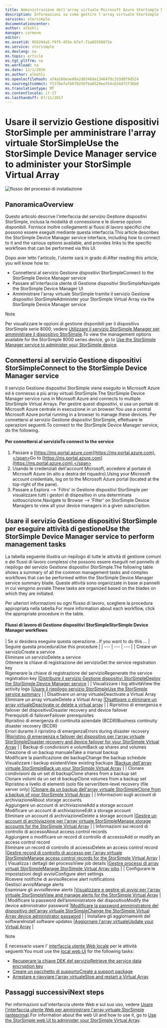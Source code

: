 ```yaml
---
title: Amministrazione dell'array virtuale Microsoft Azure StorSimple Manager | Documentazione Microsoft
description: Informazioni su come gestire l'array virtuale StorSimple locale mediante il servizio Gestione servizi StorSimple nel portale di Azure.
services: storsimple
documentationcenter: 
author: alkohli
manager: carmonm
editor: 
ms.assetid: 958244a5-f9f5-455e-b7ef-71a65558872e
ms.service: storsimple
ms.devlang: na
ms.topic: article
ms.tgt_pltfrm: na
ms.workload: na
ms.date: 12/1/2016
ms.author: alkohli
ms.openlocfilehash: a74a160eae88a2d03460a1346479c333d8f9d524
ms.sourcegitcommit: f537befafb079256fba0529ee554c034d73f36b0
ms.translationtype: MT
ms.contentlocale: it-IT
ms.lasthandoff: 07/11/2017
---
```

# <a name="use-the-storsimple-device-manager-service-to-administer-your-storsimple-virtual-array"></a><span data-ttu-id="2dbe6-103">Usare il servizio Gestione dispositivi StorSimple per amministrare l'array virtuale StorSimple</span><span class="sxs-lookup"><span data-stu-id="2dbe6-103">Use the StorSimple Device Manager service to administer your StorSimple Virtual Array</span></span>
![flusso del processo di installazione](./media/storsimple-virtual-array-manager-service-administration/manage4.png)

## <a name="overview"></a><span data-ttu-id="2dbe6-105">Panoramica</span><span class="sxs-lookup"><span data-stu-id="2dbe6-105">Overview</span></span>
<span data-ttu-id="2dbe6-106">Questo articolo descrive l'interfaccia del servizio Gestione dispositivi StorSimple, inclusa la modalità di connessione e le diverse opzioni disponibili. Fornisce inoltre collegamenti ai flussi di lavoro specifici che possono essere eseguiti mediante questa interfaccia.</span><span class="sxs-lookup"><span data-stu-id="2dbe6-106">This article describes the StorSimple Device Manager service interface, including how to connect to it and the various options available, and provides links to the specific workflows that can be performed via this UI.</span></span>

<span data-ttu-id="2dbe6-107">Dopo aver letto l'articolo, l'utente sarà in grado di:</span><span class="sxs-lookup"><span data-stu-id="2dbe6-107">After reading this article, you will know how to:</span></span>

* <span data-ttu-id="2dbe6-108">Connettersi al servizio Gestione dispositivi StorSimple</span><span class="sxs-lookup"><span data-stu-id="2dbe6-108">Connect to the StorSimple Device Manager service</span></span>
* <span data-ttu-id="2dbe6-109">Passare all'interfaccia utente di Gestione dispositivi StorSimple</span><span class="sxs-lookup"><span data-stu-id="2dbe6-109">Navigate the StorSimple Device Manager UI</span></span>
* <span data-ttu-id="2dbe6-110">Amministrare l'array virtuale StorSimple tramite il servizio Gestione dispositivi StorSimple</span><span class="sxs-lookup"><span data-stu-id="2dbe6-110">Administer your StorSimple Virtual Array via the StorSimple Device Manager service</span></span>

> [!NOTE]
> <span data-ttu-id="2dbe6-111">Per visualizzare le opzioni di gestione disponibili per il dispositivo StorSimple serie 8000, vedere [Utilizzare il servizio StorSimple Manager per amministrare il dispositivo StorSimple](storsimple-manager-service-administration.md).</span><span class="sxs-lookup"><span data-stu-id="2dbe6-111">To view the management options available for the StorSimple 8000 series device, go to [Use the StorSimple Manager service to administer your StorSimple device](storsimple-manager-service-administration.md).</span></span>
> 
> 

## <a name="connect-to-the-storsimple-device-manager-service"></a><span data-ttu-id="2dbe6-112">Connettersi al servizio Gestione dispositivi StorSimple</span><span class="sxs-lookup"><span data-stu-id="2dbe6-112">Connect to the StorSimple Device Manager service</span></span>
<span data-ttu-id="2dbe6-113">Il servizio Gestione dispositivi StorSimple viene eseguito in Microsoft Azure ed è connesso a più array virtuali StorSimple.</span><span class="sxs-lookup"><span data-stu-id="2dbe6-113">The StorSimple Device Manager service runs in Microsoft Azure and connects to multiple StorSimple Virtual Arrays.</span></span> <span data-ttu-id="2dbe6-114">Per gestire questi dispositivi, si usa un portale di Microsoft Azure centrale in esecuzione in un browser.</span><span class="sxs-lookup"><span data-stu-id="2dbe6-114">You use a central Microsoft Azure portal running in a browser to manage these devices.</span></span> <span data-ttu-id="2dbe6-115">Per connettersi al servizio Gestione dispositivi StorSimple, effettuare le operazioni seguenti.</span><span class="sxs-lookup"><span data-stu-id="2dbe6-115">To connect to the StorSimple Device Manager service, do the following.</span></span>

#### <a name="to-connect-to-the-service"></a><span data-ttu-id="2dbe6-116">Per connettersi al servizio</span><span class="sxs-lookup"><span data-stu-id="2dbe6-116">To connect to the service</span></span>
1. <span data-ttu-id="2dbe6-117">Passare a [https://ms.portal.azure.com](https://ms.portal.azure.com).</span><span class="sxs-lookup"><span data-stu-id="2dbe6-117">Go to [https://ms.portal.azure.com](https://ms.portal.azure.com).</span></span>
2. <span data-ttu-id="2dbe6-118">Usando le credenziali dell'account Microsoft, accedere al portale di Microsoft Azure (in alto a destra del riquadro).</span><span class="sxs-lookup"><span data-stu-id="2dbe6-118">Using your Microsoft account credentials, log on to the Microsoft Azure portal (located at the top-right of the pane).</span></span>
3. <span data-ttu-id="2dbe6-119">Passare a Esplora --> 'Filtro' in Gestione dispositivi StorSimple per visualizzare tutti i gestori di dispositivo in una determinata sottoscrizione.</span><span class="sxs-lookup"><span data-stu-id="2dbe6-119">Navigate to Browse --> 'Filter' on StorSimple Device Managers to view all your device managers in a given subscription.</span></span>

## <a name="use-the-storsimple-device-manager-service-to-perform-management-tasks"></a><span data-ttu-id="2dbe6-120">Usare il servizio Gestione dispositivi StorSimple per eseguire attività di gestione</span><span class="sxs-lookup"><span data-stu-id="2dbe6-120">Use the StorSimple Device Manager service to perform management tasks</span></span>
<span data-ttu-id="2dbe6-121">La tabella seguente illustra un riepilogo di tutte le attività di gestione comuni e dei flussi di lavoro complessi che possono essere eseguiti nel pannello di riepilogo del servizio Gestione dispositivi StorSimple.</span><span class="sxs-lookup"><span data-stu-id="2dbe6-121">The following table shows a summary of all the common management tasks and complex workflows that can be performed within the StorSimple Device Manager service summary blade.</span></span> <span data-ttu-id="2dbe6-122">Queste attività sono organizzate in base ai pannelli in cui vengono avviate.</span><span class="sxs-lookup"><span data-stu-id="2dbe6-122">These tasks are organized based on the blades on which they are initiated.</span></span>

<span data-ttu-id="2dbe6-123">Per ulteriori informazioni su ogni flusso di lavoro, scegliere la procedura appropriata nella tabella.</span><span class="sxs-lookup"><span data-stu-id="2dbe6-123">For more information about each workflow, click the appropriate procedure in the table.</span></span>

#### <a name="storsimple-device-manager-workflows"></a><span data-ttu-id="2dbe6-124">Flussi di lavoro di Gestione dispositivi StorSimple</span><span class="sxs-lookup"><span data-stu-id="2dbe6-124">StorSimple Device Manager workflows</span></span>
| <span data-ttu-id="2dbe6-125">Se si desidera eseguire questa operazione...</span><span class="sxs-lookup"><span data-stu-id="2dbe6-125">If you want to do this ...</span></span> | <span data-ttu-id="2dbe6-126">Seguire questa procedura</span><span class="sxs-lookup"><span data-stu-id="2dbe6-126">Use this procedure</span></span> |
| --- | --- | --- |
| <span data-ttu-id="2dbe6-127">Creare un servizio</span><span class="sxs-lookup"><span data-stu-id="2dbe6-127">Create a service</span></span></br><span data-ttu-id="2dbe6-128">Eliminare un servizio</span><span class="sxs-lookup"><span data-stu-id="2dbe6-128">Delete a service</span></span></br><span data-ttu-id="2dbe6-129">Ottenere la chiave di registrazione del servizio</span><span class="sxs-lookup"><span data-stu-id="2dbe6-129">Get the service registration key</span></span></br><span data-ttu-id="2dbe6-130">Rigenerare la chiave di registrazione del servizio</span><span class="sxs-lookup"><span data-stu-id="2dbe6-130">Regenerate the service registration key</span></span> |[<span data-ttu-id="2dbe6-131">Distribuire il servizio Gestione dispositivi StorSimple</span><span class="sxs-lookup"><span data-stu-id="2dbe6-131">Deploy the StorSimple Device Manager service</span></span>](storsimple-virtual-array-manage-service.md) |
| <span data-ttu-id="2dbe6-132">Visualizzare i log attività</span><span class="sxs-lookup"><span data-stu-id="2dbe6-132">View the activity logs</span></span> |[<span data-ttu-id="2dbe6-133">Usare il riepilogo servizio StorSimple</span><span class="sxs-lookup"><span data-stu-id="2dbe6-133">Use the StorSimple service summary</span></span>](storsimple-virtual-array-service-summary.md) |
| <span data-ttu-id="2dbe6-134">Disattivare un array virtuale</span><span class="sxs-lookup"><span data-stu-id="2dbe6-134">Deactivate a Virtual Array</span></span></br><span data-ttu-id="2dbe6-135">Eliminare un array virtuale</span><span class="sxs-lookup"><span data-stu-id="2dbe6-135">Delete a Virtual Array</span></span> |[<span data-ttu-id="2dbe6-136">Disattivare o eliminare un array virtuale</span><span class="sxs-lookup"><span data-stu-id="2dbe6-136">Deactivate or delete a virtual array</span></span>](storsimple-virtual-array-deactivate-and-delete-device.md) |
| <span data-ttu-id="2dbe6-137">Ripristino di emergenza e failover del dispositivo</span><span class="sxs-lookup"><span data-stu-id="2dbe6-137">Disaster recovery and device failover</span></span></br><span data-ttu-id="2dbe6-138">Prerequisiti di failover</span><span class="sxs-lookup"><span data-stu-id="2dbe6-138">Failover prerequisites</span></span></br><span data-ttu-id="2dbe6-139">Ripristino di emergenza di continuità aziendale (BCDR)</span><span class="sxs-lookup"><span data-stu-id="2dbe6-139">Business continuity disaster recovery (BCDR)</span></span></br><span data-ttu-id="2dbe6-140">Errori durante il ripristino di emergenza</span><span class="sxs-lookup"><span data-stu-id="2dbe6-140">Errors during disaster recovery</span></span> |[<span data-ttu-id="2dbe6-141">Ripristino di emergenza e failover del dispositivo per l'array virtuale StorSimple</span><span class="sxs-lookup"><span data-stu-id="2dbe6-141">Disaster recovery and device failover for your StorSimple Virtual Array</span></span>](storsimple-virtual-array-failover-dr.md) |
| <span data-ttu-id="2dbe6-142">Backup di condivisioni e volumi</span><span class="sxs-lookup"><span data-stu-id="2dbe6-142">Back up shares and volumes</span></span></br><span data-ttu-id="2dbe6-143">Creazione di un backup manuale</span><span class="sxs-lookup"><span data-stu-id="2dbe6-143">Take a manual backup</span></span></br><span data-ttu-id="2dbe6-144">Modificare la pianificazione dei backup</span><span class="sxs-lookup"><span data-stu-id="2dbe6-144">Change the backup schedule</span></span></br><span data-ttu-id="2dbe6-145">Visualizzare i backup esistenti</span><span class="sxs-lookup"><span data-stu-id="2dbe6-145">View existing backups</span></span> |[<span data-ttu-id="2dbe6-146">Backup dell'array virtuale StorSimple</span><span class="sxs-lookup"><span data-stu-id="2dbe6-146">Back up your StorSimple Virtual Array</span></span>](storsimple-virtual-array-backup.md) |
| <span data-ttu-id="2dbe6-147">Clonare condivisioni da un set di backup</span><span class="sxs-lookup"><span data-stu-id="2dbe6-147">Clone shares from a backup set</span></span></br><span data-ttu-id="2dbe6-148">Clonare volumi da un set di backup</span><span class="sxs-lookup"><span data-stu-id="2dbe6-148">Clone volumes from a backup set</span></span></br><span data-ttu-id="2dbe6-149">Ripristino a livello di elementi (solo file server)</span><span class="sxs-lookup"><span data-stu-id="2dbe6-149">Item-level recovery (file server only)</span></span> |[<span data-ttu-id="2dbe6-150">Clonare da un backup dell'array virtuale StorSimple</span><span class="sxs-lookup"><span data-stu-id="2dbe6-150">Clone from a backup of your StorSimple Virtual Array</span></span>](storsimple-virtual-array-clone.md) |
| <span data-ttu-id="2dbe6-151">Informazioni sugli account di archiviazione</span><span class="sxs-lookup"><span data-stu-id="2dbe6-151">About  storage accounts</span></span></br><span data-ttu-id="2dbe6-152">Aggiungere un account di archiviazione</span><span class="sxs-lookup"><span data-stu-id="2dbe6-152">Add a storage account</span></span></br><span data-ttu-id="2dbe6-153">Modificare un account di archiviazione</span><span class="sxs-lookup"><span data-stu-id="2dbe6-153">Edit a storage account</span></span></br><span data-ttu-id="2dbe6-154">Eliminare un account di archiviazione</span><span class="sxs-lookup"><span data-stu-id="2dbe6-154">Delete a storage account</span></span> |[<span data-ttu-id="2dbe6-155">Gestire un account di archiviazione per l'array virtuale StorSimple</span><span class="sxs-lookup"><span data-stu-id="2dbe6-155">Manage storage accounts for the StorSimple Virtual Array</span></span>](storsimple-virtual-array-manage-storage-accounts.md) |
| <span data-ttu-id="2dbe6-156">Informazioni sui record di controllo di accesso</span><span class="sxs-lookup"><span data-stu-id="2dbe6-156">About access control records</span></span></br><span data-ttu-id="2dbe6-157">Aggiungere o modificare un record di controllo di accesso</span><span class="sxs-lookup"><span data-stu-id="2dbe6-157">Add or modify an access control record</span></span> </br><span data-ttu-id="2dbe6-158">Eliminare un record di controllo di accesso</span><span class="sxs-lookup"><span data-stu-id="2dbe6-158">Delete an access control record</span></span> |[<span data-ttu-id="2dbe6-159">Gestire record di controllo di accesso per l'array virtuale StorSimple</span><span class="sxs-lookup"><span data-stu-id="2dbe6-159">Manage access control records for the StorSimple Virtual Array</span></span>](storsimple-virtual-array-manage-acrs.md) |
| <span data-ttu-id="2dbe6-160">Visualizza i dettagli dei processi</span><span class="sxs-lookup"><span data-stu-id="2dbe6-160">View job details</span></span> |[<span data-ttu-id="2dbe6-161">Gestire processi di array virtuali StorSimple</span><span class="sxs-lookup"><span data-stu-id="2dbe6-161">Manage StorSimple Virtual Array jobs</span></span>](storsimple-virtual-array-manage-jobs.md) |
| <span data-ttu-id="2dbe6-162">Configurare le impostazioni degli avvisi</span><span class="sxs-lookup"><span data-stu-id="2dbe6-162">Configure alert settings</span></span></br><span data-ttu-id="2dbe6-163">Ricevere notifiche di avviso</span><span class="sxs-lookup"><span data-stu-id="2dbe6-163">Receive alert notifications</span></span></br><span data-ttu-id="2dbe6-164">Gestisci avvisi</span><span class="sxs-lookup"><span data-stu-id="2dbe6-164">Manage alerts</span></span></br><span data-ttu-id="2dbe6-165">Esaminare gli avvisi</span><span class="sxs-lookup"><span data-stu-id="2dbe6-165">Review alerts</span></span> |[<span data-ttu-id="2dbe6-166">Visualizzare e gestire gli avvisi per l'array virtuale StorSimple</span><span class="sxs-lookup"><span data-stu-id="2dbe6-166">View and manage alerts for the StorSimple Virtual Array</span></span>](storsimple-virtual-array-manage-alerts.md) |
| <span data-ttu-id="2dbe6-167">Modificare la password dell’amministratore del dispositivo</span><span class="sxs-lookup"><span data-stu-id="2dbe6-167">Modify the device administrator password</span></span> |[<span data-ttu-id="2dbe6-168">Modificare la password amministratore del dispositivo dell'array virtuale StorSimple</span><span class="sxs-lookup"><span data-stu-id="2dbe6-168">Change the StorSimple Virtual Array device administrator password</span></span>](storsimple-virtual-array-change-device-admin-password.md) |
| <span data-ttu-id="2dbe6-169">Installare gli aggiornamenti del software</span><span class="sxs-lookup"><span data-stu-id="2dbe6-169">Install software updates</span></span> |[<span data-ttu-id="2dbe6-170">Aggiornare l'array virtuale</span><span class="sxs-lookup"><span data-stu-id="2dbe6-170">Update your Virtual Array</span></span>](storsimple-virtual-array-install-update.md) |

> [!NOTE]
> <span data-ttu-id="2dbe6-171">È necessario usare l' [interfaccia utente Web locale](storsimple-ova-web-ui-admin.md) per le attività seguenti:</span><span class="sxs-lookup"><span data-stu-id="2dbe6-171">You must use the [local web UI](storsimple-ova-web-ui-admin.md) for the following tasks:</span></span>
> 
> * [<span data-ttu-id="2dbe6-172">Recuperare la chiave DEK del servizio</span><span class="sxs-lookup"><span data-stu-id="2dbe6-172">Retrieve the service data encryption key</span></span>](storsimple-ova-web-ui-admin.md#get-the-service-data-encryption-key)
> * [<span data-ttu-id="2dbe6-173">Creare un pacchetto di supporto</span><span class="sxs-lookup"><span data-stu-id="2dbe6-173">Create a support package</span></span>](storsimple-ova-web-ui-admin.md#generate-a-log-package)
> * [<span data-ttu-id="2dbe6-174">Arrestare e riavviare l'array virtuale</span><span class="sxs-lookup"><span data-stu-id="2dbe6-174">Stop and restart a Virtual Array</span></span>](storsimple-ova-web-ui-admin.md#shut-down-and-restart-your-device)
> 
> 

## <a name="next-steps"></a><span data-ttu-id="2dbe6-175">Passaggi successivi</span><span class="sxs-lookup"><span data-stu-id="2dbe6-175">Next steps</span></span>
<span data-ttu-id="2dbe6-176">Per informazioni sull'interfaccia utente Web e sul suo uso, vedere [Usare l'interfaccia utente Web per amministrare l'array virtuale StorSimple (anteprima)](storsimple-ova-web-ui-admin.md).</span><span class="sxs-lookup"><span data-stu-id="2dbe6-176">For information about the web UI and how to use it, go to [Use the StorSimple web UI to administer your StorSimple Virtual Array](storsimple-ova-web-ui-admin.md).</span></span>

